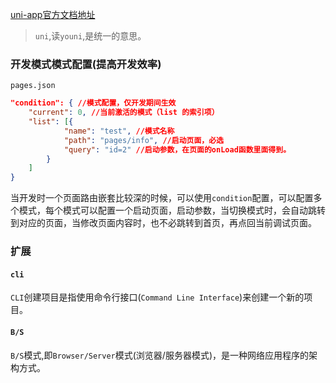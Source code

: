[uni-app官方文档地址](https://uniapp.dcloud.net.cn/quickstart.html)   

> `uni`,读`youni`,是统一的意思。   

### 开发模式模式配置(提高开发效率)
`pages.json`
```json
"condition": { //模式配置，仅开发期间生效
	"current": 0, //当前激活的模式（list 的索引项）
	"list": [{
			"name": "test", //模式名称
			"path": "pages/info", //启动页面，必选
			"query": "id=2" //启动参数，在页面的onLoad函数里面得到。
		}
	]
}
```  
当开发时一个页面路由嵌套比较深的时候，可以使用`condition`配置，可以配置多个模式，每个模式可以配置一个启动页面，启动参数，当切换模式时，会自动跳转到对应的页面，当修改页面内容时，也不必跳转到首页，再点回当前调试页面。




### 扩展
#### `cli`  
`CLI`创建项目是指使用命令行接口(`Command Line Interface`)来创建一个新的项目。
#### `B/S`
`B/S`模式,即`Browser/Server`模式(浏览器/服务器模式)，是一种网络应用程序的架构方式。
